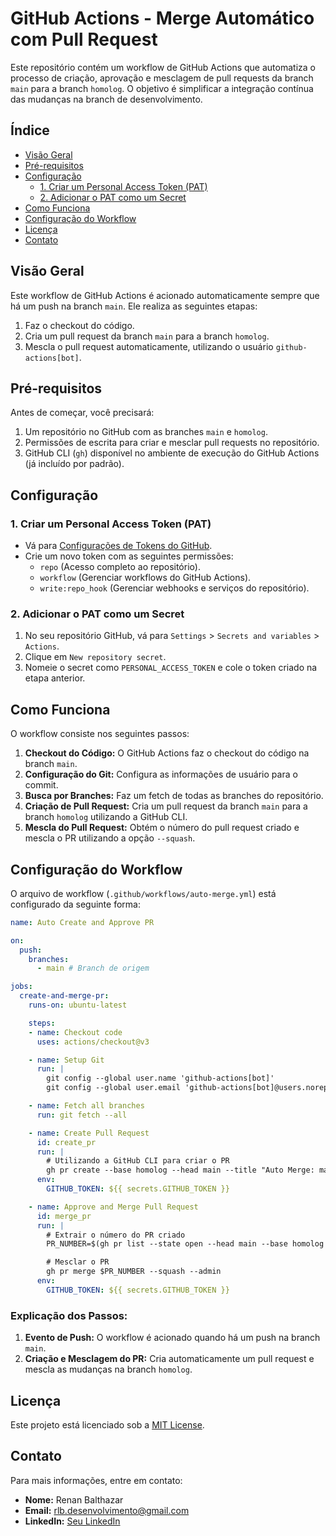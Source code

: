 # GitHub Actions - Merge Automático com Pull Request

Este repositório contém um workflow de GitHub Actions que automatiza o processo de criação, aprovação e mesclagem de pull requests da branch `main` para a branch `homolog`. O objetivo é simplificar a integração contínua das mudanças na branch de desenvolvimento.

## Índice

- [Visão Geral](#visão-geral)
- [Pré-requisitos](#pré-requisitos)
- [Configuração](#configuração)
  - [1. Criar um Personal Access Token (PAT)](#1-criar-um-personal-access-token-pat)
  - [2. Adicionar o PAT como um Secret](#2-adicionar-o-pat-como-um-secret)
- [Como Funciona](#como-funciona)
- [Configuração do Workflow](#configuração-do-workflow)
- [Licença](#licença)
- [Contato](#contato)

## Visão Geral

Este workflow de GitHub Actions é acionado automaticamente sempre que há um push na branch `main`. Ele realiza as seguintes etapas:

1. Faz o checkout do código.
2. Cria um pull request da branch `main` para a branch `homolog`.
3. Mescla o pull request automaticamente, utilizando o usuário `github-actions[bot]`.

## Pré-requisitos

Antes de começar, você precisará:

1. Um repositório no GitHub com as branches `main` e `homolog`.
2. Permissões de escrita para criar e mesclar pull requests no repositório.
3. GitHub CLI (`gh`) disponível no ambiente de execução do GitHub Actions (já incluído por padrão).

## Configuração

### 1. Criar um Personal Access Token (PAT)

- Vá para [Configurações de Tokens do GitHub](https://github.com/settings/tokens).
- Crie um novo token com as seguintes permissões:
  - `repo` (Acesso completo ao repositório).
  - `workflow` (Gerenciar workflows do GitHub Actions).
  - `write:repo_hook` (Gerenciar webhooks e serviços do repositório).

### 2. Adicionar o PAT como um Secret

1. No seu repositório GitHub, vá para `Settings` > `Secrets and variables` > `Actions`.
2. Clique em `New repository secret`.
3. Nomeie o secret como `PERSONAL_ACCESS_TOKEN` e cole o token criado na etapa anterior.

## Como Funciona

O workflow consiste nos seguintes passos:

1. **Checkout do Código:** O GitHub Actions faz o checkout do código na branch `main`.
2. **Configuração do Git:** Configura as informações de usuário para o commit.
3. **Busca por Branches:** Faz um fetch de todas as branches do repositório.
4. **Criação de Pull Request:** Cria um pull request da branch `main` para a branch `homolog` utilizando a GitHub CLI.
5. **Mescla do Pull Request:** Obtém o número do pull request criado e mescla o PR utilizando a opção `--squash`.

## Configuração do Workflow

O arquivo de workflow (`.github/workflows/auto-merge.yml`) está configurado da seguinte forma:

```yaml
name: Auto Create and Approve PR

on:
  push:
    branches:
      - main # Branch de origem

jobs:
  create-and-merge-pr:
    runs-on: ubuntu-latest

    steps:
    - name: Checkout code
      uses: actions/checkout@v3

    - name: Setup Git
      run: |
        git config --global user.name 'github-actions[bot]'
        git config --global user.email 'github-actions[bot]@users.noreply.github.com'

    - name: Fetch all branches
      run: git fetch --all

    - name: Create Pull Request
      id: create_pr
      run: |
        # Utilizando a GitHub CLI para criar o PR
        gh pr create --base homolog --head main --title "Auto Merge: main -> homolog" --body "Merge automático de main para homolog."
      env:
        GITHUB_TOKEN: ${{ secrets.GITHUB_TOKEN }}

    - name: Approve and Merge Pull Request
      id: merge_pr
      run: |
        # Extrair o número do PR criado
        PR_NUMBER=$(gh pr list --state open --head main --base homolog --json number -q '.[0].number')

        # Mesclar o PR
        gh pr merge $PR_NUMBER --squash --admin
      env:
        GITHUB_TOKEN: ${{ secrets.GITHUB_TOKEN }}
```

### Explicação dos Passos:

1. **Evento de Push:** O workflow é acionado quando há um push na branch `main`.
2. **Criação e Mesclagem do PR:** Cria automaticamente um pull request e mescla as mudanças na branch `homolog`.

## Licença

Este projeto está licenciado sob a [MIT License](LICENSE).

## Contato

Para mais informações, entre em contato:

- **Nome:** Renan Balthazar
- **Email:** rlb.desenvolvimento@gmail.com
- **LinkedIn:** [Seu LinkedIn](https://www.linkedin.com/in/renan-balthazar-32b874169/)
